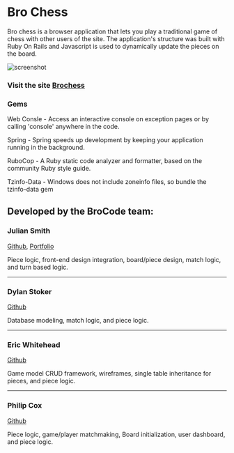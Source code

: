 # Bro Chess

Bro chess is a browser application that lets you play a traditional game of chess with other users of the site. The application's structure was built with Ruby On Rails and Javascript is used to dynamically update the pieces on the board. 

![screenshot](https://philipcox.netlify.app/chess.png)

### Visit the site [Brochess](https://bro-chess.herokuapp.com/)

### Gems ###

Web Consle - Access an interactive console on exception pages or by calling 'console' anywhere in the code.

Spring - Spring speeds up development by keeping your application running in the background.

RuboCop -  A Ruby static code analyzer and formatter, based on the community Ruby style guide.

Tzinfo-Data - Windows does not include zoneinfo files, so bundle the tzinfo-data gem



## Developed by the BroCode team:

### **Julian Smith** ###
[Github](https://github.com/Gamesmith9000), [Portfolio](https://juliansmith.dev/)

Piece logic, front-end design integration, board/piece design, match logic, and turn based logic.

---

### **Dylan Stoker** ###
[Github](https://github.com/dmstoker)

Database modeling, match logic, and piece logic.

---

### **Eric Whitehead** ###
[Github](https://github.com/t195eric)

Game model CRUD framework, wireframes, single table inheritance for pieces, and piece logic.

---

### **Philip Cox** ###
[Github](https://github.com/damaskprint)

Piece logic, game/player matchmaking, Board initialization, user dashboard, and piece logic. 
